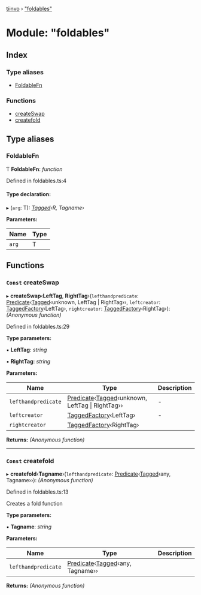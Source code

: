 [tiinvo](../README.md) › ["foldables"](_foldables_.md)

# Module: "foldables"

## Index

### Type aliases

* [FoldableFn](_foldables_.md#foldablefn)

### Functions

* [createSwap](_foldables_.md#const-createswap)
* [createfold](_foldables_.md#const-createfold)

## Type aliases

###  FoldableFn

Ƭ **FoldableFn**: *function*

Defined in foldables.ts:4

#### Type declaration:

▸ (`arg`: T): *[Tagged](_tagged_type_.md#tagged)‹R, Tagname›*

**Parameters:**

Name | Type |
------ | ------ |
`arg` | T |

## Functions

### `Const` createSwap

▸ **createSwap**‹**LeftTag**, **RightTag**›(`lefthandpredicate`: [Predicate](_predicate_.md#predicate)‹[Tagged](_tagged_type_.md#tagged)‹unknown, LeftTag | RightTag››, `leftcreator`: [TaggedFactory](_tagged_type_.md#taggedfactory)‹LeftTag›, `rightcreator`: [TaggedFactory](_tagged_type_.md#taggedfactory)‹RightTag›): *(Anonymous function)*

Defined in foldables.ts:29

**Type parameters:**

▪ **LeftTag**: *string*

▪ **RightTag**: *string*

**Parameters:**

Name | Type | Description |
------ | ------ | ------ |
`lefthandpredicate` | [Predicate](_predicate_.md#predicate)‹[Tagged](_tagged_type_.md#tagged)‹unknown, LeftTag &#124; RightTag›› | - |
`leftcreator` | [TaggedFactory](_tagged_type_.md#taggedfactory)‹LeftTag› | - |
`rightcreator` | [TaggedFactory](_tagged_type_.md#taggedfactory)‹RightTag› |   |

**Returns:** *(Anonymous function)*

___

### `Const` createfold

▸ **createfold**‹**Tagname**›(`lefthandpredicate`: [Predicate](_predicate_.md#predicate)‹[Tagged](_tagged_type_.md#tagged)‹any, Tagname››): *(Anonymous function)*

Defined in foldables.ts:13

Creates a fold function

**Type parameters:**

▪ **Tagname**: *string*

**Parameters:**

Name | Type | Description |
------ | ------ | ------ |
`lefthandpredicate` | [Predicate](_predicate_.md#predicate)‹[Tagged](_tagged_type_.md#tagged)‹any, Tagname›› |   |

**Returns:** *(Anonymous function)*
